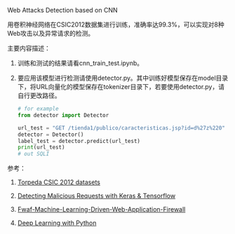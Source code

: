 Web Attacks Detection based on CNN

用卷积神经网络在CSIC2012数据集进行训练，准确率达99.3%，可以实现对8种Web攻击以及异常请求的检测。

主要内容描述：

1. 训练和测试的结果请看cnn_train_test.ipynb。

2. 要应用该模型进行检测请使用detector.py。其中训练好模型保存在model目录下，将URL向量化的模型保存在tokenizer目录下，若要使用detector.py，请自行更改路径。

   ```python
   # for example
   from detector import Detector
   
   url_test = "GET /tienda1/publico/caracteristicas.jsp?id=d%27z%220"
   detector = Detector()
   label_test = detector.predict(url_test)
   print(url_test)
   # out SQLI
   ```

参考：

1. [Torpeda CSIC 2012 datasets](<http://www.tic.itefi.csic.es/torpeda/datasets.html>)

2. [Detecting Malicious Requests with Keras & Tensorflow](<https://medium.com/slalom-engineering/detecting-malicious-requests-with-keras-tensorflow-5d5db06b4f28>)
3. [Fwaf-Machine-Learning-Driven-Web-Application-Firewall](<https://github.com/faizann24/Fwaf-Machine-Learning-driven-Web-Application-Firewall>)
4. [Deep Learning with Python](<https://www.manning.com/books/deep-learning-with-python>)